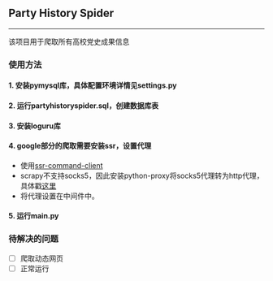 ## Party History Spider

---

该项目用于爬取所有高校党史成果信息

### 使用方法

#### 1. 安装pymysql库，具体配置环境详情见settings.py

#### 2. 运行partyhistoryspider.sql，创建数据库表

#### 3. 安装loguru库

#### 4. google部分的爬取需要安装ssr，设置代理

* 使用[ssr-command-client](https://github.com/TyrantLucifer/ssr-command-client)
* scrapy不支持socks5，因此安装python-proxy将socks5代理转为http代理，具体戳[这里](https://stackoverflow.com/questions/59085184/how-can-proxy-scrapy-requests-with-socks5)
* 将代理设置在中间件中。

#### 5. 运行main.py

### 待解决的问题
- [ ] 爬取动态网页
- [ ] 正常运行
